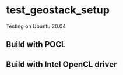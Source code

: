 # test_geostack_setup

Testing on Ubuntu 20.04

## Build with POCL

## Build with Intel OpenCL driver

